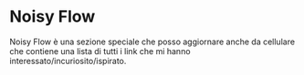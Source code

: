 # Noisy Flow

Noisy Flow è una sezione speciale che posso aggiornare anche da cellulare che contiene una lista di tutti i link che mi hanno interessato/incuriosito/ispirato.

<div id="noisy-flow-content"></div>

<script>
	const isValidUrl = urlString => {
      try {
      	return Boolean(new URL(urlString));
      }
      catch(e){
      	return false;
      }
  }

/**
 * https://javascript.info/url
 */
window.addEventListener("load", async function (event) {
	const content = document.getElementById("noisy-flow-content");
	const xmlHttp = new XMLHttpRequest();
	xmlHttp.open( "GET", "https://raw.githubusercontent.com/Jakkins/static.pages.api/main/links", false );
	xmlHttp.send( null );
	const lines = xmlHttp.responseText.split(/\r?\n/);
	lines.forEach((line) => {
		const lineValues = line.split(/\|/);
		if(lineValues[0]) {
			if(lineValues[2]) {
				var child = document.createElement("p");
				var date = document.createElement("span");
				date.setAttribute("style","color: rgb(56, 226, 18)");
				var info = document.createElement("span");
				info.setAttribute("style","color: rgb(226, 138, 0)");
				var link = document.createElement("a");
				let url = new URL(lineValues[2]);
				if(lineValues[1]) {
					date.textContent = lineValues[0] + " | ";
					info.textContent = lineValues[1] + " | ";
					if(url) {
						link.href = url;
						link.textContent = url.host;
					}
				} else {
					date.textContent = lineValues[0] + " | ";
					if(url) {
						link.href = url;
						link.textContent = url.host + url.pathname;
					}
				}
				child.appendChild(date);
				if(info.textContent) child.appendChild(info);
				child.appendChild(link);
				content.appendChild(child);
			}
		}
	});
});
</script>
